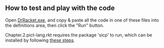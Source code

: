 How to test and play with the code
---
Open [DrRacket.exe](https://racket-lang.org/), and copy & paste all the code in one of these files into the definitions area, then click the "Run" button.

Chapter.2.pict-lang.rkt requires the package 'sicp' to run, which can be installed by following [these steps](https://docs.racket-lang.org/sicp-manual/index.html).